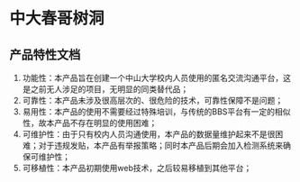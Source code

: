# 中大春哥树洞
## 产品特性文档

1. 功能性：本产品旨在创建一个中山大学校内人员使用的匿名交流沟通平台，这是之前无人涉足的项目，无明显的同类替代品；
2. 可靠性：本产品未涉及很高层次的、很危险的技术，可靠性保障不是问题；
3. 易用性：本产品的使用不需要经过特殊培训，与传统的BBS平台有一定的相似性，故本产品不存在明显的使用困难；
4. 可维护性：由于只有校内人员沟通使用，本产品的数据量维护起来不是很困难；对于违规发贴，本产品有举报策略；同时本产品后期会加入检测系统来确保可维护性；
5. 可移植性：本产品初期使用web技术，之后较易移植到其他平台；
